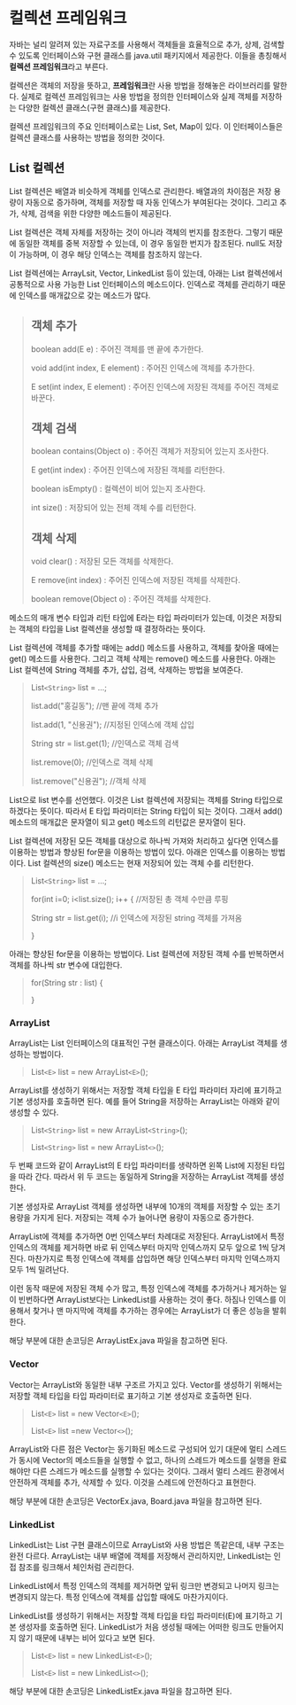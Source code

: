 # 컬렉션 프레임워크
자바는 널리 알려져 있는 자료구조를 사용해서 객체들을 효율적으로 추가, 상제, 검색할 수 있도록 인터페이스와 구현 클래스를 java.util 패키지에서 제공한다. 이들을 총칭해서 **컬렉션 프레임워크**라고 부른다.

컬렉션은 객체의 저장을 뜻하고, **프레임워크**란 사용 방법을 정해놓은 라이브러리를 말한다. 실제로 컬렉션 프레임워크는 사용 방법을 정의한 인터페이스와 실제 객체를 저장하는 다양한 컬렉션 클래스(구현 클래스)를 제공한다.

컬렉션 프레임워크의 주요 인터페이스로는 List, Set, Map이 있다. 이 인터페이스들은 컬렉션 클래스를 사용하는 방법을 정의한 것이다.

## List 컬렉션
List 컬렉션은 배열과 비슷하게 객체를 인덱스로 관리한다. 배열과의 차이점은 저장 용량이 자동으로 증가하며, 객체를 저장할 때 자동 인덱스가 부여된다는 것이다. 그리고 추가, 삭제, 검색을 위한 다양한 메소드들이 제공된다.

List 컬렉션은 객체 자체를 저장하는 것이 아니라 객체의 번지를 참조한다. 그렇기 때문에 동일한 객체를 중복 저장할 수 있는데, 이 경우 동일한 번지가 참조된다. null도 저장이 가능하며, 이 경우 해당 인덱스는 객체를 참조하지 않는다.

List 컬렉션에는 ArrayLsit, Vector, LinkedList 등이 있는데, 아래는 List 컬렉션에서 공통적으로 사용 가능한 List 인터페이스의 메소드이다. 인덱스로 객체를 관리하기 때문에 인덱스를 매개값으로 갖는 메소드가 많다.

> ## 객체 추가
>
> boolean add(E e) : 주어진 객체를 맨 끝에 추가한다.
>
> void add(int index, E element) : 주어진 인덱스에 객체를 추가한다.
>
> E set(int index, E element) : 주어진 인덱스에 저장된 객체를 주어진 객체로 바꾼다.
>
> ## 객체 검색
>
> boolean contains(Object o) : 주어진 객체가 저장되어 있는지 조사한다.
>
> E get(int index) : 주어진 인덱스에 저장된 객체를 리턴한다.
>
> boolean isEmpty() : 컬렉션이 비어 있는지 조사한다.
>
> int size() : 저장되어 있는 전체 객체 수를 리턴한다.
>
> ## 객체 삭제
>
> void clear() : 저장된 모든 객체를 삭제한다.
>
> E remove(int index) : 주어진 인덱스에 저장된 객체를 삭제한다.
>
> boolean remove(Object o) : 주어진 객체를 삭제한다.

메소드의 매개 변수 타입과 리턴 타입에 E라는 타입 파라미터가 있는데, 이것은 저장되는 객체의 타입을 List 컬렉션을 생성할 때 결정하라는 뜻이다.

List 컬렉션에 객체를 추가할 때에는 add() 메소드를 사용하고, 객체를 찾아올 때에는 get() 메소드를 사용한다. 그리고 객체 삭제는 remove() 메소드를 사용한다. 아래는 List 컬렉션에 String 객체를 추가, 삽입, 검색, 삭제하는 방법을 보여준다.

> List``<String>`` list = ...;
>
> list.add("홍길동"); //맨 끝에 객체 추가
>
> list.add(1, "신용권"); //지정된 인덱스에 객체 삽입
>
> String str = list.get(1); //인덱스로 객체 검색
>
> list.remove(0); //인덱스로 객체 삭제
>
> list.remove("신용권"); //객체 삭제

List<String>으로 list 변수를 선언했다. 이것은 List 컬렉션에 저장되는 객체를 String 타입으로 하겠다는 뜻이다. 따라서 E 타입 파라미터는 String 타입이 되는 것이다. 그래서 add() 메소드의 매개값은 문자열이 되고 get() 메소드의 리턴값은 문자열이 된다.

List 컬렉션에 저장된 모든 객체를 대상으로 하나씩 가져와 처리하고 싶다면 인덱스를 이용하는 방법과 향상된 for문을 이용하는 방법이 있다. 아래은 인덱스를 이용하는 방법이다. List 컬렉션의 size() 메소드는 현재 저장되어 있는 객체 수를 리턴한다.

> List``<String>`` list = ...;
>
> for(int i=0; i<list.size(); i++ { //저장된 총 객체 수만큼 루핑
>
> String str = list.get(i); //i 인덱스에 저장된 string 객체를 가져옴
>
> }

아래는 향상된 for문을 이용하는 방법이다. List 컬렉션에 저장된 객체 수를 반복하면서 객체를 하나씩 str 변수에 대입한다.

> for(String str : list) {
>
> }

### ArrayList
ArrayList는 List 인터페이스의 대표적인 구현 클래스이다. 아래는 ArrayList 객체를 생성하는 방법이다.

> List``<E>`` list = new ArrayList``<E>``();

ArrayList를 생성하기 위해서는 저장할 객체 타입을 E 타입 파라미터 자리에 표기하고 기본 생성자를 호출하면 된다. 예를 들어 String을 저장하는 ArrayList는 아래와 같이 생성할 수 있다.

> List``<String>`` list = new ArrayList``<String>``();
>
> List``<String>`` list = new ArrayList``<>``();

두 번째 코드와 같이 ArrayList의 E 타입 파라미터를 생략하면 왼쪽 List에 지정된 타입을 따라 간다. 따라서 위 두 코드는 동일하게 String을 저장하는 ArrayList 객체를 생성한다.

기본 생성자로 ArrayList 객체를 생성하면 내부에 10개의 객체를 저장할 수 있는 초기 용량을 가지게 된다. 저장되는 객체 수가 늘어나면 용량이 자동으로 증가한다.

ArrayList에 객체를 추가하면 0번 인덱스부터 차례대로 저장된다. ArrayList에서 특정 인덱스의 객체를 제거하면 바로 뒤 인덱스부터 마지막 인덱스까지 모두 앞으로 1씩 당겨진다. 마찬가지로 특정 인덱스에 객체를 삽입하면 해당 인덱스부터 마지막 인덱스까지 모두 1씩 밀려난다.

이런 동작 때문에 저장된 객체 수가 많고, 특정 인덱스에 객체를 추가하거나 제거하는 일이 빈번하다면 ArrayList보다는 LinkedList를 사용하는 것이 좋다. 하짐나 인덱스를 이용해서 찾거나 맨 마지막에 객체를 추가하는 경우에는 ArrayList가 더 좋은 성능을 발휘한다.

해당 부분에 대한 손코딩은 ArrayListEx.java 파일을 참고하면 된다.

### Vector
Vector는 ArrayList와 동일한 내부 구조르 가지고 있다. Vector를 생성하기 위해서는 저장할 객체 타입을 타입 파라미터로 표기하고 기본 생성자로 호출하면 된다.

> List``<E>`` list = new Vector``<E>``();
>
> List``<E>`` list =new Vector``<>``();

ArrayList와 다른 점은 Vector는 동기화된 메소드로 구성되어 있기 대문에 멀티 스레드가 동시에 Vector의 메소드들을 실행할 수 없고, 하나의 스레드가 메소드를 실행을 완료해야만 다른 스레드가 메소드를 실행할 수 있다는 것이다. 그래서 멀티 스레드 환경에서 안전하게 객체를 추가, 삭제할 수 있다. 이것을 스레드에 안전하다고 표현한다.

해당 부분에 대한 손코딩은 VectorEx.java, Board.java 파일을 참고하면 된다.

### LinkedList
LinkedList는 List 구현 클래스이므로 ArrayList와 사용 방법은 똑같은데, 내부 구조는 완전 다르다. ArrayList는 내부 배열에 객체를 저장해서 관리하지만, LinkedList는 인접 참조를 링크해서 체인처럼 관리한다.

LinkedList에서 특정 인덱스의 객체를 제거하면 앞뒤 링크만 변경되고 나머지 링크는 변경되지 않는다. 특정 인덱스에 객체를 삽입할 때에도 마찬가지이다.

LinkedList를 생성하기 위해서는 저장할 객체 타입을 타입 파라미터(E)에 표기하고 기본 생성자를 호출하면 된다. LinkedList가 처음 생성될 때에는 어떠한 링크도 만들어지지 않기 때문에 내부는 비어 있다고 보면 된다.

> List``<E>`` list = new LinkedList``<E>``();
>
> List``<E>`` list = new LinkedList``<>``();

해당 부분에 대한 손코딩은 LinkedListEx.java 파일을 참고하면 된다.
